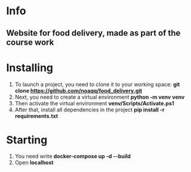 <h1>Info</h1>
<h2>Website for food delivery, made as part of the course work</h2>
<h1>Installing</h1>

1. To launch a project, you need to clone it to your working space: **git clone https://github.com/noaqq/food_delivery.git**
2. Next, you need to create a virtual environment **python -m venv venv**
3. Then activate the virtual environment **venv/Scripts/Activate.ps1**
4. After that, install all dependencies in the project **pip install -r requirements.txt**

<h1>Starting</h1>

1. You need write **docker-compose up -d --build**
2. Open **localhost**
